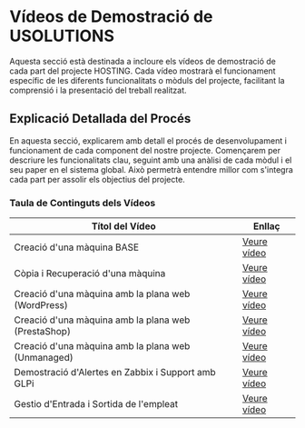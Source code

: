 # Vídeos de Demostració de USOLUTIONS

Aquesta secció està destinada a incloure els vídeos de demostració de cada part del projecte HOSTING. Cada vídeo mostrarà el funcionament específic de les diferents funcionalitats o mòduls del projecte, facilitant la comprensió i la presentació del treball realitzat.

## Explicació Detallada del Procés

En aquesta secció, explicarem amb detall el procés de desenvolupament i funcionament de cada component del nostre projecte. Començarem per descriure les funcionalitats clau, seguint amb una anàlisi de cada mòdul i el seu paper en el sistema global. Això permetrà entendre millor com s'integra cada part per assolir els objectius del projecte.

### Taula de Continguts dels Vídeos

| **Títol del Vídeo**                     | **Enllaç**                          |
|-----------------------------------------|--------------------------------------|
| Creació d'una màquina BASE              | [Veure vídeo](https://drive.google.com/file/d/16xika7tG5y9YN7rljXsbJi358QotTshK/view?usp=sharing)                     |
| Còpia i Recuperació d'una màquina   | [Veure vídeo](https://drive.google.com/file/d/15jZ_t97du5GPEYb5wHo3sDK33nkVga7U/view?usp=sharing)                     |
| Creació d'una màquina amb la plana web (WordPress)     | [Veure vídeo](https://drive.google.com/file/d/1RVSG5R7omaxLi-Qu8G8gti_8MbuCZ7wq/view?usp=drive_link)                     |
| Creació d'una màquina amb la plana web (PrestaShop)             | [Veure vídeo](https://drive.google.com/file/d/1zFXW3EAalKXe6uDnvSNoIhAgHE4EuyvR/view?usp=drive_link)                     |
| Creació d'una màquina amb la plana web (Unmanaged)             | [Veure vídeo](https://drive.google.com/file/d/1cPXQu4xy0mISpvkJk1j6UmskrqV81ywt/view?usp=drive_link)                     |
| Demostració d'Alertes en Zabbix i Support amb GLPi     | [Veure vídeo](https://drive.google.com/file/d/1IybZCCfoFL9NwDB0UUtuvEC2l0jAX42y/view?usp=sharing)                    |
| Gestio d'Entrada i Sortida de l'empleat           |        [Veure vídeo](../raspberry-pi/video/)                                |
